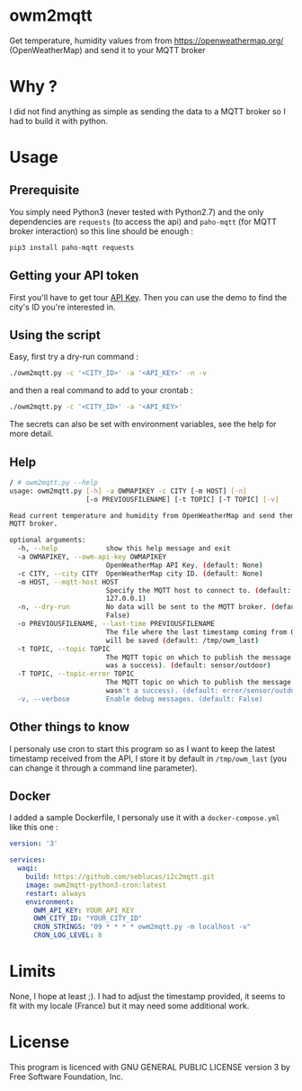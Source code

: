 # owm2mqtt

Get temperature, humidity values from  from https://openweathermap.org/ (OpenWeatherMap) and send it to your MQTT broker 

# Why ?

I did not find anything as simple as sending the data to a MQTT broker so I had to build it with python.

# Usage

## Prerequisite

You simply need Python3 (never tested with Python2.7) and the only dependencies are `requests` (to access the api) and `paho-mqtt` (for MQTT broker interaction) so this line should be enough  :

```bash
pip3 install paho-mqtt requests
```

## Getting your API token

First you'll have to get tour [API Key](https://openweathermap.org/appid). Then you can use the demo to find the city's ID you're interested in.

## Using the script

Easy, first try a dry-run command :

```bash
./owm2mqtt.py -c '<CITY_ID>' -a '<API_KEY>' -n -v
```

and then a real command to add to your crontab :

```bash
./owm2mqtt.py -c '<CITY_ID>' -a '<API_KEY>'
```

The secrets can also be set with environment variables, see the help for more detail.

## Help

```bash
/ # owm2mqtt.py --help
usage: owm2mqtt.py [-h] -a OWMAPIKEY -c CITY [-m HOST] [-n]
                   [-o PREVIOUSFILENAME] [-t TOPIC] [-T TOPIC] [-v]

Read current temperature and humidity from OpenWeatherMap and send them to a
MQTT broker.

optional arguments:
  -h, --help            show this help message and exit
  -a OWMAPIKEY, --owm-api-key OWMAPIKEY
                        OpenWeatherMap API Key. (default: None)
  -c CITY, --city CITY  OpenWeatherMap city ID. (default: None)
  -m HOST, --mqtt-host HOST
                        Specify the MQTT host to connect to. (default:
                        127.0.0.1)
  -n, --dry-run         No data will be sent to the MQTT broker. (default:
                        False)
  -o PREVIOUSFILENAME, --last-time PREVIOUSFILENAME
                        The file where the last timestamp coming from OWM API
                        will be saved (default: /tmp/owm_last)
  -t TOPIC, --topic TOPIC
                        The MQTT topic on which to publish the message (if it
                        was a success). (default: sensor/outdoor)
  -T TOPIC, --topic-error TOPIC
                        The MQTT topic on which to publish the message (if it
                        wasn't a success). (default: error/sensor/outdoor)
  -v, --verbose         Enable debug messages. (default: False)

```

## Other things to know

I personaly use cron to start this program so as I want to keep the latest timestamp received from the API, I store it by default in `/tmp/owm_last` (you can change it through a command line parameter).

## Docker

I added a sample Dockerfile, I personaly use it with a `docker-compose.yml` like this one :

```yml
version: '3'

services:
  waqi:
    build: https://github.com/seblucas/i2c2mqtt.git
    image: owm2mqtt-python3-cron:latest
    restart: always
    environment:
      OWM_API_KEY: YOUR_API_KEY
      OWM_CITY_ID: "YOUR_CITY_ID"
      CRON_STRINGS: "09 * * * * owm2mqtt.py -m localhost -v"
      CRON_LOG_LEVEL: 8
```

# Limits

None, I hope at least ;). I had to adjust the timestamp provided, it seems to fit with my locale (France) but it may need some additional work. 

# License

This program is licenced with GNU GENERAL PUBLIC LICENSE version 3 by Free Software Foundation, Inc.
